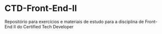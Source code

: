 # CTD-Front-End-II
 Repositório para exercícios e materiais de estudo para a disciplina de Front-End II do Certified Tech Developer

